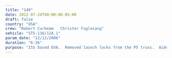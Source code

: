 ```yaml
---
title: "149"
date: 2022-07-24T00:00:00-05:00
draft: false
country: "USA"
crew: "Robert Curbeam   Christer Fuglesang"
vehicle: "STS-116/12A.1"
param_date: "12/12/2006"
duration: "6:36"
purpose: "ISS based EVA.  Removed launch locks from the P5 truss.  Aided alignment and secured the P5 truss to the P4 truss.  Relocated a radiator grapple fixture.  Replaced a failed camera on the S1 truss (13A prep).  Performed 13A assembly get-ahead tasks (P5 electrical connections, latch opening, 2 of 4 outboard launch locks).  Lost removal socket tool overboard "
---
```

